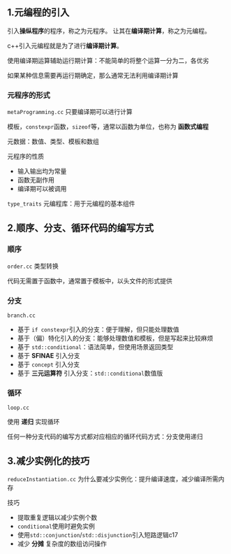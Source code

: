 ## 1.元编程的引入
引入**操纵程序**的程序，称之为元程序。 让其在**编译期计算**，称之为元编程。

c++引入元编程就是为了进行**编译期计算**。

使用编译期运算辅助运行期计算：不能简单的将整个运算一分为二，各优劣

如果某种信息需要再运行期确定，那么通常无法利用编译期计算
### 元程序的形式
`metaProgramming.cc`
只要编译期可以进行计算

模板，`constexpr`函数，`sizeof`等，通常以函数为单位，也称为 **函数式编程**

元数据：数值、类型、模板和数组

元程序的性质
- 输入输出均为常量
- 函数无副作用
- 编译期可以被调用

`type_traits` 元编程库：用于元编程的基本组件
## 2.顺序、分支、循环代码的编写方式
### 顺序
`order.cc`
类型转换

代码无需置于函数中，通常置于模板中，以头文件的形式提供
### 分支
`branch.cc`
- 基于 `if constexpr`引入的分支：便于理解，但只能处理数值
- 基于（偏）特化引入的分支：能够处理数值和模板，但是写起来比较麻烦
- 基于 `std::conditional`：语法简单，但使用场景返回类型
- 基于 **SFINAE** 引入分支
- 基于 `concept` 引入分支
- 基于 **三元运算符** 引入分支：`std::conditional`数值版
### 循环
`loop.cc`

使用 **递归** 实现循环

任何一种分支代码的编写方式都对应相应的循环代码方式：分支使用递归
## 3.减少实例化的技巧
`reduceInstantiation.cc`
为什么要减少实例化：提升编译速度，减少编译所需内存

技巧
- 提取重复逻辑以减少实例个数
- `conditional`使用时避免实例
- 使用`std::conjunction`/`std::disjunction`引入短路逻辑c17
- 减少 **分摊** 复杂度的数组访问操作
